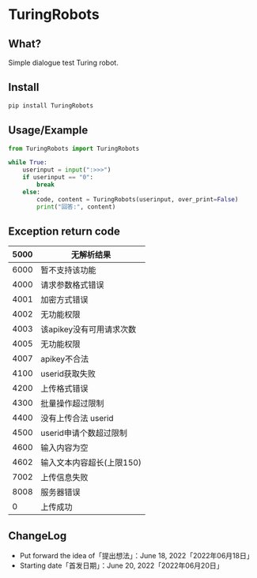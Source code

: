 # TuringRobots

## What?

Simple dialogue test Turing robot.

## Install

```cmd
pip install TuringRobots
```

## Usage/Example

```python
from TuringRobots import TuringRobots

while True:
    userinput = input(":>>>")
    if userinput == "0":
        break
    else:
        code, content = TuringRobots(userinput, over_print=False)
        print("回答:", content)
```

## Exception return code

| 5000 | 无解析结果                |
| ---- | ------------------------- |
| 6000 | 暂不支持该功能            |
| 4000 | 请求参数格式错误          |
| 4001 | 加密方式错误              |
| 4002 | 无功能权限                |
| 4003 | 该apikey没有可用请求次数  |
| 4005 | 无功能权限                |
| 4007 | apikey不合法              |
| 4100 | userid获取失败            |
| 4200 | 上传格式错误              |
| 4300 | 批量操作超过限制          |
| 4400 | 没有上传合法 userid       |
| 4500 | userid申请个数超过限制    |
| 4600 | 输入内容为空              |
| 4602 | 输入文本内容超长(上限150) |
| 7002 | 上传信息失败              |
| 8008 | 服务器错误                |
| 0    | 上传成功                  |

## ChangeLog

-   Put forward the idea of「提出想法」：June 18, 2022「2022年06月18日」
-   Starting date「首发日期」：June 20, 2022「2022年06月20日」
